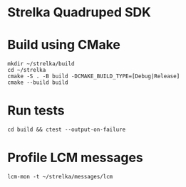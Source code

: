 # Strelka Quadruped SDK
# Build using CMake
```
mkdir ~/strelka/build
cd ~/strelka
cmake -S . -B build -DCMAKE_BUILD_TYPE=[Debug|Release]
cmake --build build
```
# Run tests
```
cd build && ctest --output-on-failure
```
# Profile LCM messages
```
lcm-mon -t ~/strelka/messages/lcm
```
